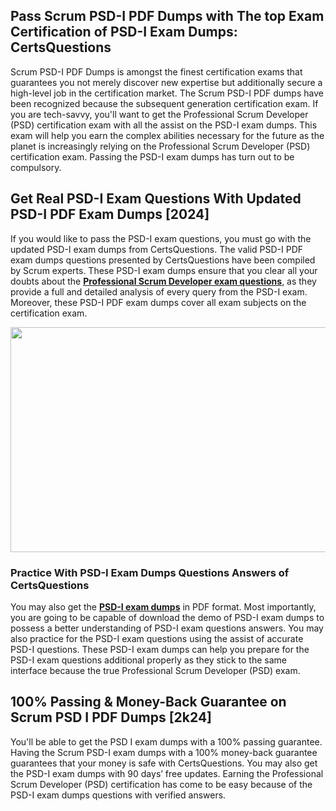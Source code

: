 <h2>Pass Scrum PSD-I PDF Dumps with The top Exam Certification of PSD-I Exam Dumps: CertsQuestions</h2>
<p>Scrum PSD-I PDF Dumps is amongst the finest certification exams that guarantees you not merely discover new expertise but additionally secure a high-level job in the certification market. The Scrum PSD-I PDF dumps have been recognized because the subsequent generation certification exam. If you are tech-savvy, you'll want to get the Professional Scrum Developer (PSD) certification exam with all the assist on the PSD-I exam dumps. This exam will help you earn the complex abilities necessary for the future as the planet is increasingly relying on the Professional Scrum Developer (PSD) certification exam. Passing the PSD-I exam dumps has turn out to be compulsory.</p>
<h2>Get Real PSD-I Exam Questions With Updated PSD-I PDF Exam Dumps [2024]</h2>
<p>If you would like to pass the PSD-I exam questions, you must go with the updated PSD-I exam dumps from CertsQuestions. The valid PSD-I PDF exam dumps questions presented by CertsQuestions have been compiled by Scrum experts. These PSD-I exam dumps ensure that you clear all your doubts about the <strong><a href="https://www.certsquestions.com/professional-scrum-developer-certification.html">Professional Scrum Developer exam questions</a></strong>, as they provide a full and detailed analysis of every query from the PSD-I exam. Moreover, these PSD-I PDF exam dumps cover all exam subjects on the certification exam.</p>
<p><img style="display: block; margin-left: auto; margin-right: auto;" src="https://i.imgur.com/53zZ4Bb.png" alt="" width="720" height="360" /></p>
<h3>Practice With PSD-I Exam Dumps Questions Answers of CertsQuestions</h3>
<p>You may also get the <a href="https://www.certsquestions.com/PSD-I-pdf-dumps.html"><strong>PSD-I exam dumps</strong></a> in PDF format. Most importantly, you are going to be capable of download the demo of PSD-I exam dumps to possess a better understanding of PSD-I exam questions answers. You may also practice for the PSD-I exam questions using the assist of accurate PSD-I questions. These PSD-I exam dumps can help you prepare for the PSD-I exam questions additional properly as they stick to the same interface because the true Professional Scrum Developer (PSD) exam.</p>
<h2>100% Passing &amp; Money-Back Guarantee on Scrum PSD I PDF Dumps [2k24]</h2>
<p>You'll be able to get the PSD I exam dumps with a 100% passing guarantee. Having the Scrum PSD-I exam dumps with a 100% money-back guarantee guarantees that your money is safe with CertsQuestions. You may also get the PSD-I exam dumps with 90 days&rsquo; free updates. Earning the Professional Scrum Developer (PSD) certification has come to be easy because of the PSD-I exam dumps questions with verified answers.</p>
